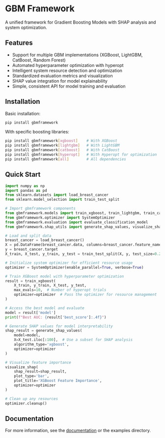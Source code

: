 # GBM Framework

A unified framework for Gradient Boosting Models with SHAP analysis and system optimization.

## Features

- Support for multiple GBM implementations (XGBoost, LightGBM, CatBoost, Random Forest)
- Automated hyperparameter optimization with hyperopt
- Intelligent system resource detection and optimization
- Standardized evaluation metrics and visualization
- SHAP value integration for model explainability
- Simple, consistent API for model training and evaluation

## Installation

Basic installation:
```bash
pip install gbmframework
```

With specific boosting libraries:
```bash
pip install gbmframework[xgboost]    # With XGBoost
pip install gbmframework[lightgbm]   # With LightGBM
pip install gbmframework[catboost]   # With CatBoost
pip install gbmframework[hyperopt]   # With Hyperopt for optimization
pip install gbmframework[all]        # All dependencies
```

## Quick Start

```python
import numpy as np
import pandas as pd
from sklearn.datasets import load_breast_cancer
from sklearn.model_selection import train_test_split

# Import gbmframework components
from gbmframework.models import train_xgboost, train_lightgbm, train_catboost, train_random_forest
from gbmframework.optimizer import SystemOptimizer
from gbmframework.evaluation import evaluate_classification_model
from gbmframework.shap_utils import generate_shap_values, visualize_shap

# Load and split data
breast_cancer = load_breast_cancer()
X = pd.DataFrame(breast_cancer.data, columns=breast_cancer.feature_names)
y = breast_cancer.target
X_train, X_test, y_train, y_test = train_test_split(X, y, test_size=0.2, random_state=42)

# Initialize system optimizer for efficient resource usage
optimizer = SystemOptimizer(enable_parallel=True, verbose=True)

# Train XGBoost model with hyperparameter optimization
result = train_xgboost(
    X_train, y_train, X_test, y_test,
    max_evals=10,  # Number of hyperopt trials
    optimizer=optimizer  # Pass the optimizer for resource management
)

# Access the best model and evaluate
model = result['model']
print(f"Best AUC: {result['best_score']:.4f}")

# Generate SHAP values for model interpretability
shap_result = generate_shap_values(
    model=model,
    X=X_test.iloc[:100],  # Use a subset for SHAP analysis
    algorithm_type='xgboost',
    optimizer=optimizer
)

# Visualize feature importance
visualize_shap(
    shap_result=shap_result,
    plot_type='bar',
    plot_title='XGBoost Feature Importance',
    optimizer=optimizer
)

# Clean up any resources
optimizer.cleanup()
```

## Documentation

For more information, see the [documentation](https://github.com/yourusername/gbmframework) or the examples directory.